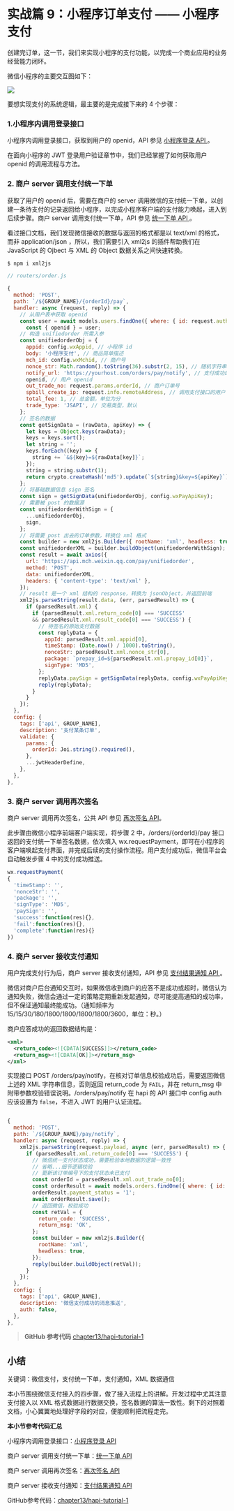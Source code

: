 # 实战篇 9：小程序订单支付 —— 小程序支付

创建完订单，这一节，我们来实现小程序的支付功能，以完成一个商业应用的业务经营能力闭环。

微信小程序的主要交互图如下：

![](https://user-gold-cdn.xitu.io/2018/8/30/16586e676781031e?w=686&h=572&f=jpeg&s=51527)

要想实现支付的系统逻辑，最主要的是完成接下来的 4 个步骤：

### 1.小程序内调用登录接口

小程序内调用登录接口，获取到用户的 openid，API 参见 [小程序登录 API ](https://developers.weixin.qq.com/miniprogram/dev/api/api-login.html?t=20161122)。

在面向小程序的 JWT 登录用户验证章节中，我们已经掌握了如何获取用户 openid 的调用流程与方法。

### 2. 商户 server 调用支付统一下单

获取了用户的 openid 后，需要在商户的 server 调用微信的支付统一下单，以创建一条待支付的记录返回给小程序，以完成小程序客户端的支付能力唤起，进入到后续步骤。商户 server 调用支付统一下单，API 参见 [统一下单 API ](https://pay.weixin.qq.com/wiki/doc/api/wxa/wxa_api.php?chapter=9_1&index=1)。

看过接口文档，我们发现微信接收的数据与返回的格式都是以 text/xml 的格式，而非 application/json ，所以，我们需要引入 xml2js 的插件帮助我们在 JavaScript 的 Ojbect 与 XML 的 Object 数据关系之间快速转换。

```bash
$ npm i xml2js
```


```js
// routers/order.js

{
  method: 'POST',
  path: `/${GROUP_NAME}/{orderId}/pay`,
  handler: async (request, reply) => {
    // 从用户表中获取 openid
    const user = await models.users.findOne({ where: { id: request.auth.credentials.userId } });
      const { openid } = user;
    // 构造 unifiedorder 所需入参
    const unifiedorderObj = {
      appid: config.wxAppid, // 小程序 id
      body: '小程序支付', // 商品简单描述
      mch_id: config.wxMchid, // 商户号
      nonce_str: Math.random().toString(36).substr(2, 15), // 随机字符串
      notify_url: 'https://yourhost.com/orders/pay/notify', // 支付成功的回调地址
      openid, // 用户 openid
      out_trade_no: request.params.orderId, // 商户订单号
      spbill_create_ip: request.info.remoteAddress, // 调用支付接口的用户 ip
      total_fee: 1, // 总金额，单位为分
      trade_type: 'JSAPI', // 交易类型，默认
    };
    // 签名的数据
    const getSignData = (rawData, apiKey) => {
      let keys = Object.keys(rawData);
      keys = keys.sort();
      let string = '';
      keys.forEach((key) => {
        string += `&${key}=${rawData[key]}`;
      });
      string = string.substr(1);
      return crypto.createHash('md5').update(`${string}&key=${apiKey}`).digest('hex').toUpperCase();
    };
    // 将基础数据信息 sign 签名
    const sign = getSignData(unifiedorderObj, config.wxPayApiKey);
    // 需要被 post 的数据源
    const unifiedorderWithSign = {
      ...unifiedorderObj,
      sign,
    };
    // 将需要 post 出去的订单参数，转换位 xml 格式
    const builder = new xml2js.Builder({ rootName: 'xml', headless: true });
    const unifiedorderXML = builder.buildObject(unifiedorderWithSign);
    const result = await axios({
      url: 'https://api.mch.weixin.qq.com/pay/unifiedorder',
      method: 'POST',
      data: unifiedorderXML,
      headers: { 'content-type': 'text/xml' },
    });
    // result 是一个 xml 结构的 response，转换为 jsonObject，并返回前端
    xml2js.parseString(result.data, (err, parsedResult) => {
      if (parsedResult.xml) {
        if (parsedResult.xml.return_code[0] === 'SUCCESS'
        && parsedResult.xml.result_code[0] === 'SUCCESS') {
          // 待签名的原始支付数据
          const replyData = {
            appId: parsedResult.xml.appid[0],
            timeStamp: (Date.now() / 1000).toString(),
            nonceStr: parsedResult.xml.nonce_str[0],
            package: `prepay_id=${parsedResult.xml.prepay_id[0]}`,
            signType: 'MD5',
          };
          replyData.paySign = getSignData(replyData, config.wxPayApiKey);
          reply(replyData);
        }
      }
    });
  },
  config: {
    tags: ['api', GROUP_NAME],
    description: '支付某条订单',
    validate: {
      params: {
        orderId: Joi.string().required(),
      },
      ...jwtHeaderDefine,
    },
  },
},


```

### 3. 商户 server 调用再次签名

商户 server 调用再次签名，公共 API 参见 [再次签名 API](https://pay.weixin.qq.com/wiki/doc/api/wxa/wxa_api.php?chapter=7_7&index=3)。

此步骤由微信小程序前端客户端实现，将步骤 2 中，/orders/{orderId}/pay
接口返回的支付统一下单签名数据，依次填入 wx.requestPayment，即可在小程序的客户端唤起支付界面，并完成后续的支付操作流程。用户支付成功后，微信平台会自动触发步骤 4 中的支付成功推送。

``` js
wx.requestPayment(
{
  'timeStamp': '',
  'nonceStr': '',
  'package': '',
  'signType': 'MD5',
  'paySign': '',
  'success':function(res){},
  'fail':function(res){},
  'complete':function(res){}
})
```

### 4. 商户 server 接收支付通知

用户完成支付行为后，商户 server 接收支付通知，API 参见 [支付结果通知 API ](https://pay.weixin.qq.com/wiki/doc/api/wxa/wxa_api.php?chapter=9_7)  。

微信对商户后台通知交互时，如果微信收到商户的应答不是成功或超时，微信认为通知失败，微信会通过一定的策略定期重新发起通知，尽可能提高通知的成功率，但不保证通知最终能成功。（通知频率为 15/15/30/180/1800/1800/1800/1800/3600，单位：秒。）

商户应答成功的返回数据结构是：

```xml
<xml>
  <return_code><![CDATA[SUCCESS]]></return_code>
  <return_msg><![CDATA[OK]]></return_msg>
</xml>
```

实现接口 POST /orders/pay/notify，在核对订单信息校验成功后，需要返回微信上述的 XML 字符串信息，否则返回 return_code 为 `FAIL`，并在 return_msg 中附带参数校验错误说明。/orders/pay/notify 在 hapi 的 API 接口中 config.auth 应该设置为 `false`，不进入 JWT 的用户认证流程。

```js

{
  method: 'POST',
  path: `/${GROUP_NAME}/pay/notify`,
  handler: async (request, reply) => {
    xml2js.parseString(request.payload, async (err, parsedResult) => {
      if (parsedResult.xml.return_code[0] === 'SUCCESS') {
        // 微信统一支付状态成功，需要检验本地数据的逻辑一致性
        // 省略...细节逻辑校验
        // 更新该订单编号下的支付状态未已支付
        const orderId = parsedResult.xml.out_trade_no[0];
        const orderResult = await models.orders.findOne({ where: { id: orderId } });
        orderResult.payment_status = '1';
        await orderResult.save();
        // 返回微信，校验成功
        const retVal = {
          return_code: 'SUCCESS',
          return_msg: 'OK',
        };
        const builder = new xml2js.Builder({
          rootName: 'xml',
          headless: true,
        });
        reply(builder.buildObject(retVal));
      }
    });
  },
  config: {
    tags: ['api', GROUP_NAME],
    description: '微信支付成功的消息推送',
    auth: false,
  },
},


```

> **GitHub 参考代码** [chapter13/hapi-tutorial-1](https://github.com/yeshengfei/hapi-tutorial/tree/master/chapter13/hapi-tutorial-1)


## 小结

关键词：微信支付，支付统一下单，支付通知，XML 数据通信

本小节围绕微信支付接入的四步骤，做了接入流程上的讲解。开发过程中尤其注意支付接入以 XML 格式数据进行数据交换，签名数据的算法一致性。剩下的对照着文档，小心翼翼地处理好字段的对应，便能顺利把流程走完。

**本小节参考代码汇总**

小程序内调用登录接口：[小程序登录 API ](https://developers.weixin.qq.com/miniprogram/dev/api/api-login.html?t=20161122)

商户 server 调用支付统一下单：[统一下单 API ](https://pay.weixin.qq.com/wiki/doc/api/wxa/wxa_api.php?chapter=9_1&index=1)

商户 server 调用再次签名：[再次签名 API](https://pay.weixin.qq.com/wiki/doc/api/wxa/wxa_api.php?chapter=7_7&index=3)

商户 server 接收支付通知：[支付结果通知 API ](https://pay.weixin.qq.com/wiki/doc/api/wxa/wxa_api.php?chapter=9_7) 

GitHub参考代码：[chapter13/hapi-tutorial-1](https://github.com/yeshengfei/hapi-tutorial/tree/master/chapter13/hapi-tutorial-1)
